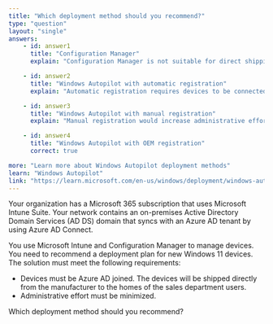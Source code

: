 ```yaml
---
title: "Which deployment method should you recommend?"
type: "question"
layout: "single"
answers:
    - id: answer1
      title: "Configuration Manager"
      explain: "Configuration Manager is not suitable for direct shipping to users' homes"

    - id: answer2
      title: "Windows Autopilot with automatic registration"
      explain: "Automatic registration requires devices to be connected to the corporate network first"

    - id: answer3
      title: "Windows Autopilot with manual registration"
      explain: "Manual registration would increase administrative effort"

    - id: answer4
      title: "Windows Autopilot with OEM registration"
      correct: true

more: "Learn more about Windows Autopilot deployment methods"
learn: "Windows Autopilot"
link: "https://learn.microsoft.com/en-us/windows/deployment/windows-autopilot/windows-autopilot"
---
```

Your organization has a Microsoft 365 subscription that uses Microsoft Intune Suite. Your network contains an on-premises Active Directory Domain Services (AD DS) domain that syncs with an Azure AD tenant by using Azure AD Connect.

You use Microsoft Intune and Configuration Manager to manage devices. You need to recommend a deployment plan for new Windows 11 devices. The solution must meet the following requirements:

- Devices must be Azure AD joined. The devices will be shipped directly from the manufacturer to the homes of the sales department users.
- Administrative effort must be minimized.

Which deployment method should you recommend?

